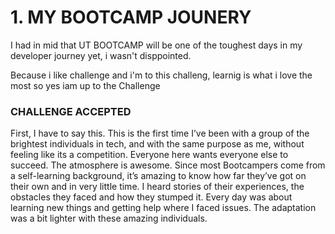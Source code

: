#  1. MY BOOTCAMP JOUNERY

I had in mid that UT BOOTCAMP will be one of the toughest days in my developer journey yet, i wasn't disppointed.

Because i like challenge and i'm to this challeng, learnig is what i love the most so yes iam up to the Challenge 

### **CHALLENGE ACCEPTED**


First, I have to say this. This is the first time I’ve been with a group of the brightest individuals in tech, and with the same purpose as me, without feeling like its a competition. Everyone here wants everyone else to succeed.
The atmosphere is awesome. Since most Bootcampers come from a self-learning background, it’s amazing to know how far they’ve got on their own and in very little time. I heard stories of their experiences, the obstacles they faced and how they stumped it. Every day was about learning new things and getting help where I faced issues. The adaptation was a bit lighter with these amazing individuals.

